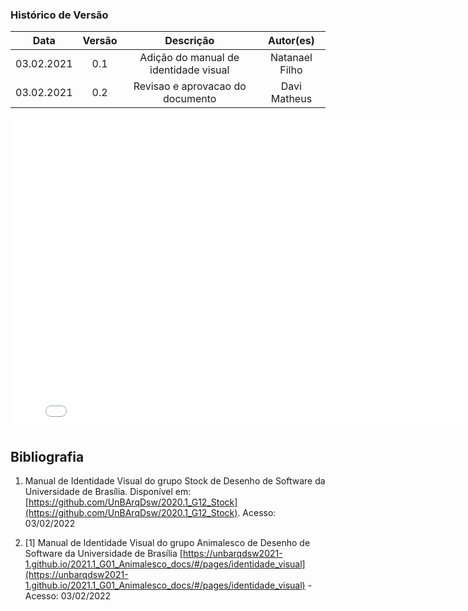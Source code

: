 ### Histórico de Versão
|    Data    | Versão | Descrição            | Autor(es)       |
| :--------: | :----: | :------------------: | :-------------: |
| 03.02.2021 |  0.1   | Adição do manual de identidade visual | Natanael Filho|  
| 03.02.2021 |  0.2 | Revisao e aprovacao do documento  | Davi Matheus | 

<embed src="/assets/pdf/manualIdentidadeVisual.pdf" width="800px" height="500px" />

## Bibliografia

1. Manual de Identidade Visual do grupo Stock de Desenho de Software da Universidade de Brasília. Disponível em: [https://github.com/UnBArqDsw/2020.1_G12_Stock](https://github.com/UnBArqDsw/2020.1_G12_Stock). Acesso: 03/02/2022

2. [1] Manual de Identidade Visual do grupo Animalesco de Desenho de Software da Universidade de Brasília [https://unbarqdsw2021-1.github.io/2021.1_G01_Animalesco_docs/#/pages/identidade_visual](https://unbarqdsw2021-1.github.io/2021.1_G01_Animalesco_docs/#/pages/identidade_visual) - Acesso: 03/02/2022